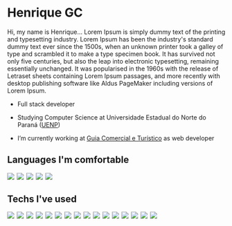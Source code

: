 # Henrique GC

Hi, my name is Henrique... Lorem Ipsum is simply dummy text of the printing and typesetting industry. Lorem Ipsum has been the industry's standard dummy text ever since the 1500s, when an unknown printer took a galley of type and scrambled it to make a type specimen book. It has survived not only five centuries, but also the leap into electronic typesetting, remaining essentially unchanged. It was popularised in the 1960s with the release of Letraset sheets containing Lorem Ipsum passages, and more recently with desktop publishing software like Aldus PageMaker including versions of Lorem Ipsum.

- Full stack developer

- Studying Computer Science at Universidade Estadual do Norte do Paraná ([UENP](https://uenp.edu.br/))

- I’m currently working at 
[Guia Comercial e Turístico](https://github.com/guiatorrinha)
as web developer

## Languages I'm comfortable
<div style="display: flex; gap: 6px; margin-bottom: 2rem">
  <!--JavaScript-->
  <img src="https://img.shields.io/badge/JavaScript-323330?style=for-the-badge&logo=javascript&logoColor=F7DF1E"/>
  <!--TypeScript-->
  <img src="https://img.shields.io/badge/TypeScript-007ACC?style=for-the-badge&logo=typescript&logoColor=white"/>
  <!--C-->
  <img src="https://img.shields.io/badge/C-00599C?style=for-the-badge&logo=c&logoColor=white"/>
  <!--Dart-->
  <img src="https://img.shields.io/badge/Dart-0175C2?style=for-the-badge&logo=dart&logoColor=white"/>
  <!--Shell Script-->
  <img src="https://img.shields.io/badge/Shell_Script-121011?style=for-the-badge&logo=gnu-bash&logoColor=white"/>
</div>

## Techs I've used
<div style="display: flex; gap: 6px; margin-bottom: 2rem">
  <!--AWS-->
  <img src="https://img.shields.io/badge/Amazon_AWS-FF9900?style=for-the-badge&logo=amazonaws&logoColor=white"/>
  <!--PostgreSQL-->
  <img src="https://img.shields.io/badge/PostgreSQL-316192?style=for-the-badge&logo=postgresql&logoColor=white"/>  
  <!--ChakraUI-->
  <img src="https://img.shields.io/badge/Chakra--UI-319795?style=for-the-badge&logo=chakra-ui&logoColor=white"/>  
  <!--Docker-->
  <img src="https://img.shields.io/badge/Docker-2CA5E0?style=for-the-badge&logo=docker&logoColor=white"/>  
  <!--ExpressJS-->
  <img src="https://img.shields.io/badge/Express.js-000000?style=for-the-badge&logo=express&logoColor=white"/>  
  <!--Firebase-->
  <img src="https://img.shields.io/badge/firebase-ffca28?style=for-the-badge&logo=firebase&logoColor=black"/>  
  <!--Jest-->
  <img src="https://img.shields.io/badge/Jest-C21325?style=for-the-badge&logo=jest&logoColor=white"/>  
  <!--NestJS-->
  <img src="https://img.shields.io/badge/nestjs-E0234E?style=for-the-badge&logo=nestjs&logoColor=white"/>  
  <!--NextJS-->
  <img src="https://img.shields.io/badge/next.js-000000?style=for-the-badge&logo=nextdotjs&logoColor=white"/>  
  <!--NodeJS-->
  <img src="https://img.shields.io/badge/Node.js-339933?style=for-the-badge&logo=nodedotjs&logoColor=white"/>  
  <!--ReactJS-->
  <img src="https://img.shields.io/badge/React-20232A?style=for-the-badge&logo=react&logoColor=61DAFB"/>  
  <!--TailwindCSS-->
  <img src="https://img.shields.io/badge/Tailwind_CSS-38B2AC?style=for-the-badge&logo=tailwind-css&logoColor=white"/>  
  <!--Flutter-->
  <img src="https://img.shields.io/badge/Flutter-02569B?style=for-the-badge&logo=flutter&logoColor=white"/>  
  <!--Prisma-->
  <img src="https://img.shields.io/badge/Prisma-3982CE?style=for-the-badge&logo=Prisma&logoColor=white"/>  
  <!--Linux-->
  <img src="https://img.shields.io/badge/Linux-FCC624?style=for-the-badge&logo=linux&logoColor=black"/>  
  <!--Git-->
  <img src="https://img.shields.io/badge/GIT-E44C30?style=for-the-badge&logo=git&logoColor=white"/>  
</div>
